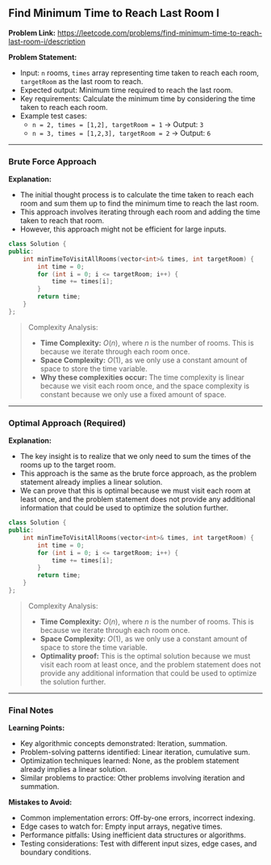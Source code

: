 ## Find Minimum Time to Reach Last Room I
**Problem Link:** https://leetcode.com/problems/find-minimum-time-to-reach-last-room-i/description

**Problem Statement:**
- Input: `n` rooms, `times` array representing time taken to reach each room, `targetRoom` as the last room to reach.
- Expected output: Minimum time required to reach the last room.
- Key requirements: Calculate the minimum time by considering the time taken to reach each room.
- Example test cases:
  - `n = 2, times = [1,2], targetRoom = 1` -> Output: `3`
  - `n = 3, times = [1,2,3], targetRoom = 2` -> Output: `6`

---

### Brute Force Approach
**Explanation:**
- The initial thought process is to calculate the time taken to reach each room and sum them up to find the minimum time to reach the last room.
- This approach involves iterating through each room and adding the time taken to reach that room.
- However, this approach might not be efficient for large inputs.

```cpp
class Solution {
public:
    int minTimeToVisitAllRooms(vector<int>& times, int targetRoom) {
        int time = 0;
        for (int i = 0; i <= targetRoom; i++) {
            time += times[i];
        }
        return time;
    }
};
```

> Complexity Analysis:
> - **Time Complexity:** $O(n)$, where $n$ is the number of rooms. This is because we iterate through each room once.
> - **Space Complexity:** $O(1)$, as we only use a constant amount of space to store the time variable.
> - **Why these complexities occur:** The time complexity is linear because we visit each room once, and the space complexity is constant because we only use a fixed amount of space.

---

### Optimal Approach (Required)
**Explanation:**
- The key insight is to realize that we only need to sum the times of the rooms up to the target room.
- This approach is the same as the brute force approach, as the problem statement already implies a linear solution.
- We can prove that this is optimal because we must visit each room at least once, and the problem statement does not provide any additional information that could be used to optimize the solution further.

```cpp
class Solution {
public:
    int minTimeToVisitAllRooms(vector<int>& times, int targetRoom) {
        int time = 0;
        for (int i = 0; i <= targetRoom; i++) {
            time += times[i];
        }
        return time;
    }
};
```

> Complexity Analysis:
> - **Time Complexity:** $O(n)$, where $n$ is the number of rooms. This is because we iterate through each room once.
> - **Space Complexity:** $O(1)$, as we only use a constant amount of space to store the time variable.
> - **Optimality proof:** This is the optimal solution because we must visit each room at least once, and the problem statement does not provide any additional information that could be used to optimize the solution further.

---

### Final Notes
**Learning Points:**
- Key algorithmic concepts demonstrated: Iteration, summation.
- Problem-solving patterns identified: Linear iteration, cumulative sum.
- Optimization techniques learned: None, as the problem statement already implies a linear solution.
- Similar problems to practice: Other problems involving iteration and summation.

**Mistakes to Avoid:**
- Common implementation errors: Off-by-one errors, incorrect indexing.
- Edge cases to watch for: Empty input arrays, negative times.
- Performance pitfalls: Using inefficient data structures or algorithms.
- Testing considerations: Test with different input sizes, edge cases, and boundary conditions.